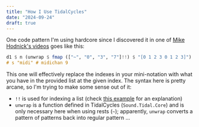 ```yaml
---
title: "How I Use TidalCycles"
date: "2024-09-24"
draft: true
---
```


One code pattern I'm using hardcore since I discovered it in one of [Mike Hodnick's videos](https://www.youtube.com/user/kindohm) goes like this:

```haskell
d1 $ n (unwrap $ fmap (["~", "0", "3", "7"]!!) $ "[0 1 2 3 0 1 2 3]")
# s "midi" # midichan 9
```

This one will effectively replace the indexes in your mini-notation with what you have in the provided list at the given index. The syntax here is pretty arcane, so I'm trying to make some sense out of it:

- `!!` is used for indexing a list (check [this example](https://jonathanmann.github.io/2015/02/07/memoization-with-lazy-evalutation-in-haskell/) for an explanation)
- `unwrap` is a function defined in TidalCycles (`Sound.Tidal.Core`) and is only necessary here when using rests (`~`); apparently, `unwrap` converts a pattern of patterns back into regular pattern
  ...

<!--
The previous code could actually be re-wrtten as:
```haskell
d1 $ n (unwrap $ fit 0 ["~", "0", "3", "7"] "[0 1 2 3 0 1 2 3]")
# s "midi" # midichan 9
```
 -->

<!--
```haskell
mike notes pattern = note (unwrap $ fmap (x) $ pattern)
```
-->
